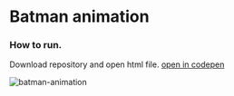 # Batman animation

### How to run.
Download repository and open html file. [open in codepen](https://codepen.io/shoki96/pen/drpopB)

![batman-animation](https://user-images.githubusercontent.com/54548249/115224974-3bd37b80-a116-11eb-9e01-b2bb74169a60.gif)
